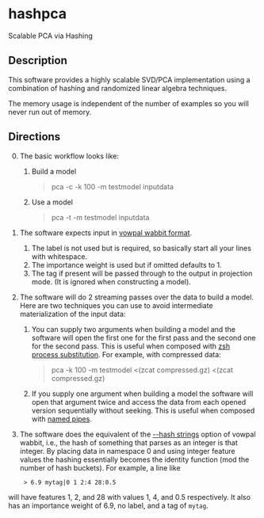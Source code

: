 hashpca
=======

Scalable PCA via Hashing

Description
-----------

This software provides a highly scalable SVD/PCA implementation using
a combination of hashing and randomized linear algebra techniques.

The memory usage is independent of the number of examples so you will
never run out of memory.  

Directions
-----------

0. The basic workflow looks like:
	1. Build a model

        > pca -c -k 100 -m testmodel inputdata
	2. Use a model

        > pca -t -m testmodel inputdata  
1. The software expects input in [vowpal wabbit format](https://github.com/JohnLangford/vowpal_wabbit/wiki/Input-format).  
	1. The label is not used but is required, so basically start all your lines with whitespace.
	2. The importance weight is used but if omitted defaults to 1.
	3. The tag if present will be passed through to the output in projection mode.  (It is ignored when constructing a model).
2. The software will do 2 streaming passes over the data to build a model.  Here are two techniques you can use to avoid intermediate materialization of the input data: 
	1.  You can supply two arguments when building a model and the software will open the first one for the first pass and the second one for the second pass.  This is  useful when composed with [zsh process substitution](http://zsh.sourceforge.net/Intro/intro_7.html).  For example, with compressed data:

        >  pca -k 100 -m testmodel <(zcat compressed.gz) <(zcat compressed.gz)
	2. If you supply one argument when building a model the software will open that argument twice and access the data from each opened version sequentially without seeking.  This is useful when composed with [named pipes](https://en.wikipedia.org/wiki/Named_pipe).
3. The software does the equivalent of the [--hash strings](https://github.com/JohnLangford/vowpal_wabbit/wiki/Feature-Hashing-and-Extraction#the---hash-command-line-option) option of vowpal wabbit, i.e., the hash of something that parses as an integer is that integer.  By placing data in namespace 0 and using integer feature values the hashing essentially becomes the identity function (mod the number of hash buckets).  For example, a line like

        > 6.9 mytag|0 1 2:4 28:0.5

 will have features 1, 2, and 28 with values 1, 4, and 0.5 respectively.  It also has an importance weight of 6.9, no label, and a tag of `mytag`.
